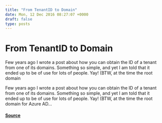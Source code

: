 ```yaml
---
title: "From TenantID to Domain"
date: Mon, 12 Dec 2016 08:27:07 +0000
draft: false
type: posts
---
```

# From TenantID to Domain





Few years ago I wrote a post about how you can obtain the ID of a tenant from one of its domains. Something so simple, and yet I am told that it ended up to be of use for lots of people. Yay! (BTW, at the time the root domain

Few years ago I wrote a post about how you can obtain the ID of a tenant from one of its domains. Something so simple, and yet I am told that it ended up to be of use for lots of people. Yay! (BTW, at the time the root domain for Azure AD...

#### [Source](https://www.cloudidentity.com/blog/2016/12/12/from-tenantid-to-domain/)

